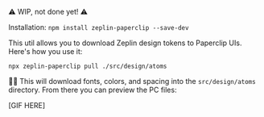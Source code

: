 ⚠️ WIP, not done yet! ⚠️

Installation: `npm install zeplin-paperclip --save-dev`

This util allows you to download Zeplin design tokens to Paperclip UIs. Here's how you use it:

```
npx zeplin-paperclip pull ./src/design/atoms
```


☝🏻 This will download fonts, colors, and spacing into the `src/design/atoms` directory. From there you can preview the PC files:

[GIF HERE]